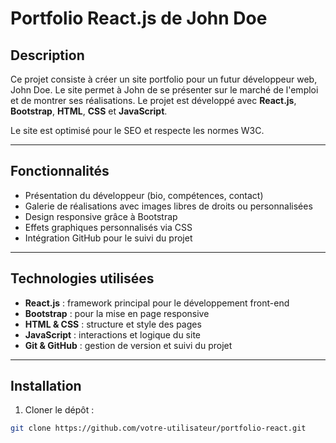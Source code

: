 # Portfolio React.js de John Doe

## Description
Ce projet consiste à créer un site portfolio pour un futur développeur web, John Doe. Le site permet à John de se présenter sur le marché de l'emploi et de montrer ses réalisations. Le projet est développé avec **React.js**, **Bootstrap**, **HTML**, **CSS** et **JavaScript**.  

Le site est optimisé pour le SEO et respecte les normes W3C.

---

## Fonctionnalités

- Présentation du développeur (bio, compétences, contact)
- Galerie de réalisations avec images libres de droits ou personnalisées
- Design responsive grâce à Bootstrap
- Effets graphiques personnalisés via CSS
- Intégration GitHub pour le suivi du projet

---

## Technologies utilisées

- **React.js** : framework principal pour le développement front-end
- **Bootstrap** : pour la mise en page responsive
- **HTML & CSS** : structure et style des pages
- **JavaScript** : interactions et logique du site
- **Git & GitHub** : gestion de version et suivi du projet

---

## Installation

1. Cloner le dépôt :

```bash
git clone https://github.com/votre-utilisateur/portfolio-react.git
